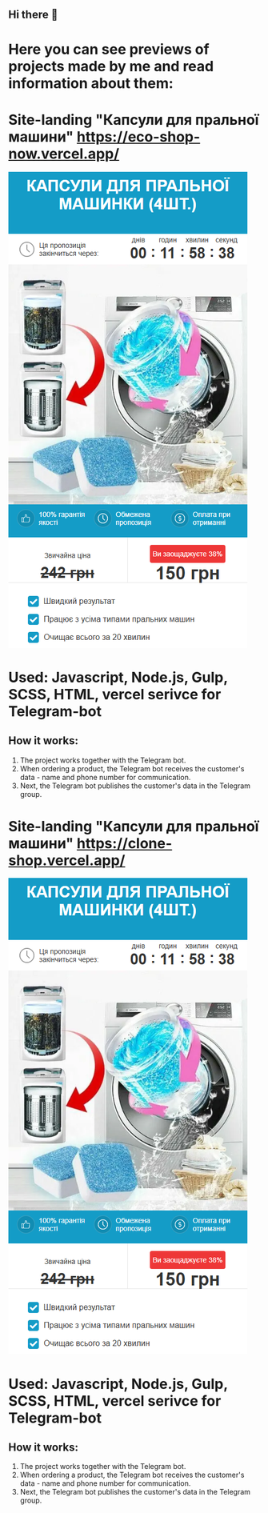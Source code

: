 ## Hi there 👋
# Here you can see previews of projects made by me and read information about them:

# Site-landing "Капсули для пральної машини" https://eco-shop-now.vercel.app/
![site-landing.png](images/site-landing.png)
# Used: Javascript, Node.js, Gulp, SCSS, HTML, vercel serivce for Telegram-bot
## How it works:
1. The project works together with the Telegram bot.
2. When ordering a product, the Telegram bot receives the customer's data - name and phone number for communication.
3. Next, the Telegram bot publishes the customer's data in the Telegram group.



# Site-landing "Капсули для пральної машини" https://clone-shop.vercel.app/
![site-landing.png](images/site-landing.png)
# Used: Javascript, Node.js, Gulp, SCSS, HTML, vercel serivce for Telegram-bot
## How it works:
1. The project works together with the Telegram bot.
2. When ordering a product, the Telegram bot receives the customer's data - name and phone number for communication.
3. Next, the Telegram bot publishes the customer's data in the Telegram group.


<!--
**codui/codui** is a ✨ _special_ ✨ repository because its `README.md` (this file) appears on your GitHub profile.

Here are some ideas to get you started:

- 🔭 I’m currently working on ...
- 🌱 I’m currently learning ...
- 👯 I’m looking to collaborate on ...
- 🤔 I’m looking for help with ...
- 💬 Ask me about ...
- 📫 How to reach me: ...
- 😄 Pronouns: ...
- ⚡ Fun fact: ...
-->
